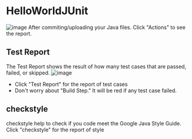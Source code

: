 # HelloWorldJUnit
![image](https://user-images.githubusercontent.com/54456351/119812273-d3a65100-be9c-11eb-9c53-326b5fc460c3.png)
After commiting/uploading your Java files. Click "Actions" to see the report.

## Test Report
The Test Report shows the result of how many test cases that are passed, failed, or skipped. 
![image](https://user-images.githubusercontent.com/54456351/119811221-b7ee7b00-be9b-11eb-933a-05b0733ba569.png)
- Click "Test Report" for the report of test cases
- Don't worry about "Build Step." It will be red if any test case failed. 

## checkstyle
checkstyle help to check if you code meet the Google Java Style Guide. 
Click "checkstyle" for the report of style

